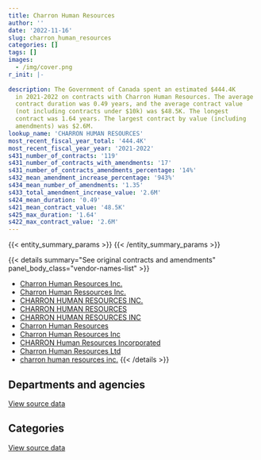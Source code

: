 ```yaml
---
title: Charron Human Resources
author: ''
date: '2022-11-16'
slug: charron_human_resources
categories: []
tags: []
images:
  - /img/cover.png
r_init: |-
  
description: The Government of Canada spent an estimated $444.4K
  in 2021-2022 on contracts with Charron Human Resources. The average
  contract duration was 0.49 years, and the average contract value
  (not including contracts under $10k) was $48.5K. The longest
  contract was 1.64 years. The largest contract by value (including
  amendments) was $2.6M.
lookup_name: 'CHARRON HUMAN RESOURCES'
most_recent_fiscal_year_total: '444.4K'
most_recent_fiscal_year_year: '2021-2022'
s431_number_of_contracts: '119'
s431_number_of_contracts_with_amendments: '17'
s431_number_of_contracts_amendments_percentage: '14%'
s432_mean_amendment_increase_percentage: '943%'
s434_mean_number_of_amendments: '1.35'
s433_total_amendment_increase_value: '2.6M'
s424_mean_duration: '0.49'
s421_mean_contract_value: '48.5K'
s425_max_duration: '1.64'
s422_max_contract_value: '2.6M'
---
```


<script src="/rmarkdown-libs/htmlwidgets/htmlwidgets.js"></script>
<link href="/rmarkdown-libs/datatables-css/datatables-crosstalk.css" rel="stylesheet" />
<script src="/rmarkdown-libs/datatables-binding/datatables.js"></script>
<script src="/rmarkdown-libs/jquery/jquery-3.6.0.min.js"></script>
<link href="/rmarkdown-libs/dt-core-bootstrap/css/dataTables.bootstrap.min.css" rel="stylesheet" />
<link href="/rmarkdown-libs/dt-core-bootstrap/css/dataTables.bootstrap.extra.css" rel="stylesheet" />
<script src="/rmarkdown-libs/dt-core-bootstrap/js/jquery.dataTables.min.js"></script>
<script src="/rmarkdown-libs/dt-core-bootstrap/js/dataTables.bootstrap.min.js"></script>
<link href="/rmarkdown-libs/crosstalk/css/crosstalk.min.css" rel="stylesheet" />
<script src="/rmarkdown-libs/crosstalk/js/crosstalk.min.js"></script>
<script src="/rmarkdown-libs/htmlwidgets/htmlwidgets.js"></script>
<link href="/rmarkdown-libs/datatables-css/datatables-crosstalk.css" rel="stylesheet" />
<script src="/rmarkdown-libs/datatables-binding/datatables.js"></script>
<script src="/rmarkdown-libs/jquery/jquery-3.6.0.min.js"></script>
<link href="/rmarkdown-libs/dt-core-bootstrap/css/dataTables.bootstrap.min.css" rel="stylesheet" />
<link href="/rmarkdown-libs/dt-core-bootstrap/css/dataTables.bootstrap.extra.css" rel="stylesheet" />
<script src="/rmarkdown-libs/dt-core-bootstrap/js/jquery.dataTables.min.js"></script>
<script src="/rmarkdown-libs/dt-core-bootstrap/js/dataTables.bootstrap.min.js"></script>
<link href="/rmarkdown-libs/crosstalk/css/crosstalk.min.css" rel="stylesheet" />
<script src="/rmarkdown-libs/crosstalk/js/crosstalk.min.js"></script>

{{< entity_summary_params >}}
{{< /entity_summary_params >}}

{{< details summary="See original contracts and amendments" panel_body_class="vendor-names-list" >}}
- [Charron Human Resources Inc.](https://search.open.canada.ca/en/ct/?sort=contract_value_f%20desc&page=1&search_text=%22Charron%20Human%20Resources%20Inc.%22)
- [Charron Human Ressources Inc.](https://search.open.canada.ca/en/ct/?sort=contract_value_f%20desc&page=1&search_text=%22Charron%20Human%20Ressources%20Inc.%22)
- [CHARRON HUMAN RESOURCES INC.](https://search.open.canada.ca/en/ct/?sort=contract_value_f%20desc&page=1&search_text=%22CHARRON%20HUMAN%20RESOURCES%20INC.%22)
- [CHARRON HUMAN RESOURCES](https://search.open.canada.ca/en/ct/?sort=contract_value_f%20desc&page=1&search_text=%22CHARRON%20HUMAN%20RESOURCES%22)
- [CHARRON HUMAN RESOURCES INC](https://search.open.canada.ca/en/ct/?sort=contract_value_f%20desc&page=1&search_text=%22CHARRON%20HUMAN%20RESOURCES%20INC%22)
- [Charron Human Resources](https://search.open.canada.ca/en/ct/?sort=contract_value_f%20desc&page=1&search_text=%22Charron%20Human%20Resources%22)
- [Charron Human Resources Inc](https://search.open.canada.ca/en/ct/?sort=contract_value_f%20desc&page=1&search_text=%22Charron%20Human%20Resources%20Inc%22)
- [CHARRON Human Resources Incorporated](https://search.open.canada.ca/en/ct/?sort=contract_value_f%20desc&page=1&search_text=%22CHARRON%20Human%20Resources%20Incorporated%22)
- [Charron Human Resources Ltd](https://search.open.canada.ca/en/ct/?sort=contract_value_f%20desc&page=1&search_text=%22Charron%20Human%20Resources%20Ltd%22)
- [charron human resources inc.](https://search.open.canada.ca/en/ct/?sort=contract_value_f%20desc&page=1&search_text=%22charron%20human%20resources%20inc.%22)
{{< /details >}}

## Departments and agencies

<div id="htmlwidget-1" style="width:100%;height:auto;" class="datatables html-widget"></div>
<script type="application/json" data-for="htmlwidget-1">{"x":{"style":"bootstrap","filter":"none","vertical":false,"data":[["<a href=\"/departments/aafc-aac/\">Agriculture and Agri-Food Canada<\/a>","<a href=\"/departments/aandc-aadnc/\">Crown-Indigenous Relations and Northern Affairs Canada<\/a>","<a href=\"/departments/cbsa-asfc/\">Canada Border Services Agency<\/a>","<a href=\"/departments/cfia-acia/\">Canadian Food Inspection Agency<\/a>","<a href=\"/departments/cgc-ccg/\">Canadian Grain Commission<\/a>","<a href=\"/departments/cic/\">Immigration, Refugees and Citizenship Canada<\/a>","<a href=\"/departments/cnsc-ccsn/\">Canadian Nuclear Safety Commission<\/a>","<a href=\"/departments/cra-arc/\">Canada Revenue Agency<\/a>","<a href=\"/departments/csc-scc/\">Correctional Service of Canada<\/a>","<a href=\"/departments/cta-otc/\">Canadian Transportation Agency<\/a>","<a href=\"/departments/dfatd-maecd/\">Global Affairs Canada<\/a>","<a href=\"/departments/dfo-mpo/\">Fisheries and Oceans Canada<\/a>","<a href=\"/departments/dnd-mdn/\">National Defence<\/a>","<a href=\"/departments/ec/\">Environment and Climate Change Canada<\/a>","<a href=\"/departments/esdc-edsc/\">Employment and Social Development Canada<\/a>","<a href=\"/departments/hc-sc/\">Health Canada<\/a>","<a href=\"/departments/infc/\">Infrastructure Canada<\/a>","<a href=\"/departments/isc-sac/\">Indigenous Services Canada<\/a>","<a href=\"/departments/nrcan-rncan/\">Natural Resources Canada<\/a>","<a href=\"/departments/pbc-clcc/\">Parole Board of Canada<\/a>","<a href=\"/departments/pc/\">Parks Canada<\/a>","<a href=\"/departments/phac-aspc/\">Public Health Agency of Canada<\/a>","<a href=\"/departments/ps-sp/\">Public Safety Canada<\/a>","<a href=\"/departments/psc-cfp/\">Public Service Commission of Canada<\/a>","<a href=\"/departments/pwgsc-tpsgc/\">Public Services and Procurement Canada<\/a>","<a href=\"/departments/rcmp-grc/\">Royal Canadian Mounted Police<\/a>","<a href=\"/departments/ssc-spc/\">Shared Services Canada<\/a>","<a href=\"/departments/tc/\">Transport Canada<\/a>","<a href=\"/departments/tsb-bst/\">Transportation Safety Board of Canada<\/a>","<a href=\"/departments/vac-acc/\">Veterans Affairs Canada<\/a>"],[null,null,35420.74,null,null,null,17299.27,1321591.19,51076,24408,null,142148.73,60931.5,null,87421.16,12204,null,null,33900,null,null,34804,36985.89,null,45927.54,null,null,3199.95,18213.97,11063.7],[null,1714.19,83532.1,17389.38,47912,null,12532.73,1422776.07,71000,null,37640.61,99992.81,211330.07,90487.5,120784.59,39889,null,20676.34,27911,210.51,null,null,8327.11,38220,131139.62,null,null,26258.78,3291.68,33744.3],[null,23173.26,48477,48489.62,null,8833.45,null,35715.34,null,null,26260.89,null,51282.18,null,49669.2,null,null,67980.86,null,17682.99,24371.89,null,null,17745,63482.5,26442,43368.61,12296.87,null,null],[17402,10602.56,29098.78,29267,null,58471.55,null,64574.86,37540.86,null,null,51091.2,14700,15255,null,null,41923,null,null,null,13765.61,null,null,null,null,null,38524.75,22148,null,null]],"container":"<table class=\"table table-striped table-hover row-border order-column display\">\n  <thead>\n    <tr>\n      <th>Department<\/th>\n      <th>2018-2019<\/th>\n      <th>2019-2020<\/th>\n      <th>2020-2021<\/th>\n      <th>2021-2022<\/th>\n    <\/tr>\n  <\/thead>\n<\/table>","options":{"order":[[4,"desc"]],"pageLength":10,"autoWidth":true,"columnDefs":[{"targets":1,"render":"function(data, type, row, meta) {\n    return type !== 'display' ? data : DTWidget.formatCurrency(data, \"$\", 2, 3, \",\", \".\", true, null);\n  }"},{"targets":2,"render":"function(data, type, row, meta) {\n    return type !== 'display' ? data : DTWidget.formatCurrency(data, \"$\", 2, 3, \",\", \".\", true, null);\n  }"},{"targets":3,"render":"function(data, type, row, meta) {\n    return type !== 'display' ? data : DTWidget.formatCurrency(data, \"$\", 2, 3, \",\", \".\", true, null);\n  }"},{"targets":4,"render":"function(data, type, row, meta) {\n    return type !== 'display' ? data : DTWidget.formatCurrency(data, \"$\", 2, 3, \",\", \".\", true, null);\n  }"},{"width":"16%","targets":[1,2,3,4]},{"className":"dt-right","targets":[1,2,3,4]}],"orderClasses":false}},"evals":["options.columnDefs.0.render","options.columnDefs.1.render","options.columnDefs.2.render","options.columnDefs.3.render"],"jsHooks":[]}</script>
<p class="text-right">
<a href="https://github.com/GoC-Spending/contracts-data/tree/main/data/out/vendors/charron_human_resources/summary_by_fiscal_year_by_department.csv" class="source-data-link btn btn-link">View source data</a>
</p>

## Categories

<div id="htmlwidget-2" style="width:100%;height:auto;" class="datatables html-widget"></div>
<script type="application/json" data-for="htmlwidget-2">{"x":{"style":"bootstrap","filter":"none","vertical":false,"data":[["<a href=\"/categories/office_management/\">Office management<\/a>","<a href=\"/categories/professional_services/\">Professional services<\/a>","<a href=\"/categories/information_technology/\">Information technology<\/a>","<a href=\"/categories/medical/\">Medical<\/a>","<a href=\"/categories/human_capital/\">Human capital<\/a>"],[55432.15,1857559.79,11063.7,null,12540],[31852.85,2398734.87,50419.3,23730,42023.38],[null,535653.03,null,14690,14928.62],[null,428131.45,null,2402.53,13831.2]],"container":"<table class=\"table table-striped table-hover row-border order-column display\">\n  <thead>\n    <tr>\n      <th>Category<\/th>\n      <th>2018-2019<\/th>\n      <th>2019-2020<\/th>\n      <th>2020-2021<\/th>\n      <th>2021-2022<\/th>\n    <\/tr>\n  <\/thead>\n<\/table>","options":{"order":[[4,"desc"]],"dom":"t","pageLength":30,"autoWidth":true,"columnDefs":[{"targets":1,"render":"function(data, type, row, meta) {\n    return type !== 'display' ? data : DTWidget.formatCurrency(data, \"$\", 2, 3, \",\", \".\", true, null);\n  }"},{"targets":2,"render":"function(data, type, row, meta) {\n    return type !== 'display' ? data : DTWidget.formatCurrency(data, \"$\", 2, 3, \",\", \".\", true, null);\n  }"},{"targets":3,"render":"function(data, type, row, meta) {\n    return type !== 'display' ? data : DTWidget.formatCurrency(data, \"$\", 2, 3, \",\", \".\", true, null);\n  }"},{"targets":4,"render":"function(data, type, row, meta) {\n    return type !== 'display' ? data : DTWidget.formatCurrency(data, \"$\", 2, 3, \",\", \".\", true, null);\n  }"},{"width":"16%","targets":[1,2,3,4]},{"className":"dt-right","targets":[1,2,3,4]}],"orderClasses":false,"lengthMenu":[10,25,30,50,100]}},"evals":["options.columnDefs.0.render","options.columnDefs.1.render","options.columnDefs.2.render","options.columnDefs.3.render"],"jsHooks":[]}</script>
<p class="text-right">
<a href="https://github.com/GoC-Spending/contracts-data/tree/main/data/out/vendors/charron_human_resources/summary_by_fiscal_year_by_category.csv" class="source-data-link btn btn-link">View source data</a>
</p>
